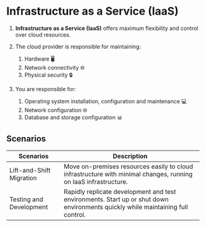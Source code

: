 # Infrastructure as a Service (IaaS)

1. **Infrastructure as a Service (IaaS)** offers maximum flexibility and control
   over cloud resources.

2. The cloud provider is responsible for maintaining:

   1. Hardware 🖥️
   2. Network connectivity 🌐
   3. Physical security 🔒

3. You are responsible for:

   1. Operating system installation, configuration and maintenance 💻
   2. Network configuration 🌐
   3. Database and storage configuration 📊

## Scenarios

<table class="table-size-for-cloud-services">
        <thead>
            <tr>
                <th>Scenarios</th>
                <th>Description</th>
            </tr>
        </thead>
        <tbody>
            <tr>
                <td class="custom-header">Lift-and-Shift Migration</td>
                <td>Move on-premises resources easily to cloud infrastructure with minimal changes, running on IaaS infrastructure.</td>
            </tr>
            <tr>
                <td class="custom-header">Testing and Development</td>
                <td>Rapidly replicate development and test environments. Start up or shut down environments quickly while maintaining full control.</td>
            </tr>
        </tbody>
    </table>
